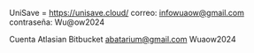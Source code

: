 UniSave = https://unisave.cloud/
correo: infowuaow@gmail.com
contraseña: Wu@ow2024

Cuenta Atlasian Bitbucket
abatarium@gmail.com
Wuaow2024